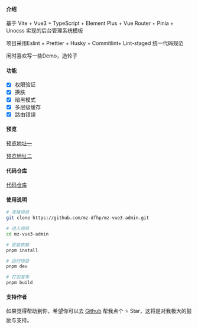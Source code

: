 ####  介绍

基于 Vite + Vue3 + TypeScript + Element Plus + Vue Router + Pinia + Unocss 实现的后台管理系统模板

项目采用Eslint + Prettier + Husky + Commitlint+ Lint-staged 统一代码规范

闲时喜欢写一些Demo，造轮子
#### 功能
- [X] 权限验证
- [X] 换肤
- [X] 暗黑模式
- [X] 多层级缓存
- [X] 路由错误

#### 预览
<a href="http://120.78.132.170:8080" target="_blank">预览地址一</a>

<a href="https://mz-dfhp.github.io/mz-vue3-admin/" target="_blank">预览地址二</a>

#### 代码仓库

<a href="https://github.com/mz-dfhp/mz-vue3-admin.git" target="_blank">代码仓库</a>

####  使用说明
```bash
# 克隆项目
git clone https://github.com/mz-dfhp/mz-vue3-admin.git

# 进入项目
cd mz-vue3-admin

# 安装依赖
pnpm install

# 运行项目
pnpm dev

# 打包发布
pnpm build
```

####  支持作者

如果觉得帮助到你，希望你可以去 <a target="_blank" href="https://github.com/mz-dfhp/mz-vue3-admin.git">Github</a> 帮我点个 ⭐ Star，这将是对我极大的鼓励与支持。
